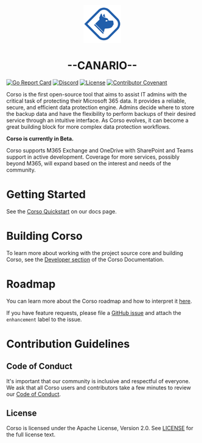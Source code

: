 <p align="center">
    <img src="https://github.com/alcionai/corso/blob/main/website/static/img/corso_logo.svg?raw=true" alt="Corso Logo" width="100" />
</p>
<h1 align="center">--CANARIO--</h1>

[![Go Report Card](https://goreportcard.com/badge/github.com/alcionai/corso/src)](https://goreportcard.com/report/github.com/alcionai/corso/src)
[![Discord](https://img.shields.io/badge/discuss-discord-blue)](https://discord.gg/63DTTSnuhT)
[![License](https://img.shields.io/badge/License-Apache_2.0-green.svg)](https://opensource.org/licenses/Apache-2.0)
[![Contributor Covenant](https://img.shields.io/badge/Contributor%20Covenant-2.1-4baaaa.svg)](CODE_OF_CONDUCT.md)

Corso is the first open-source tool that aims to assist IT admins with the critical task of protecting their
Microsoft 365 data. It provides a reliable, secure, and efficient data protection engine. Admins decide where to store
the backup data and have the flexibility to perform backups of their desired service through an intuitive interface.
As Corso evolves, it can become a great building block for more complex data protection workflows.

**Corso is currently in Beta.**

Corso supports M365 Exchange and OneDrive with SharePoint and Teams support in active development. Coverage for more
services, possibly beyond M365, will expand based on the interest and needs of the community.

# Getting Started

See the [Corso Quickstart](https://corsobackup.io/docs/quickstart/) on our docs page.

# Building Corso

To learn more about working with the project source core and building Corso, see the
[Developer section](https://corsobackup.io/docs/developers/build) of the Corso Documentation.

# Roadmap

You can learn more about the Corso roadmap and how to interpret it [here](https://github.com/alcionai/corso-roadmap).

If you have feature requests, please file a [GitHub issue](https://github.com/alcionai/corso/issues/)
and attach the `enhancement` label to the issue.

# Contribution Guidelines

## Code of Conduct

It's important that our community is inclusive and respectful of everyone.
We ask that all Corso users and contributors take a few minutes to review our
[Code of Conduct](CODE_OF_CONDUCT.md).

## License

Corso is licensed under the Apache License, Version 2.0. See [LICENSE](LICENSE) for the full license text.
